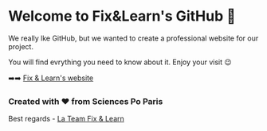 # Welcome to Fix&Learn's GitHub 🙂

We really lke GitHub, but we wanted to create a professional website for our project. 

You will find evrything you need to know about it. Enjoy your visit 😉 

➡️➡️ [Fix & Learn's website](https://fixandlearn.wixsite.com/fixandlearn) 

### Created with ❤️ from Sciences Po Paris

Best regards - [La Team Fix & Learn](https://thegreattransition.github.io/group28-9mMyhwrsoz/about) 

